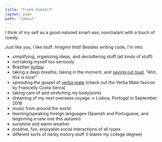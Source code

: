 ```yaml
---
title: "Frank himself"
layout: page
path: "/about"
---
```


I think of my self as a good-natured smart-ass; nonchalant with a touch of rowdy.

Just like you, I like stuff. *Imagine that!* Besides writing code, I'm into:

- simplifying, organizing ideas, and decluttering stuff (all kinds of stuff)
- not taking myself too seriously
- Brazilian [jiujitsu](http://www.eastsidegrappling.com/)
- taking a deep breathe, taking in the moment, and [saying out loud](https://www.goodreads.com/quotes/3172-and-i-urge-you-to-please-notice-when-you-are), "Ahh, this is nice!"
- spreading the gospel of [yerba mate](http://circleofdrink.com/adaptogenic-herbs-explained-reduce-stress-and-fight-disease) (check out the Yerba Mate favicon by Francielly Costa Senra)
- taking care of and stretching my body/joints
- dreaming of my next overseas voyage -> Lisboa, Portugal in September 2018
- music from around the world
- learning/speaking foreign languages (Spanish and Portuguese, and beginning a new one this autumn)
- sunshine and warm weather
- positive, fun, enjoyable social interactions of all types
- different sorts of nerdy history stuff (I blame my college degree)
